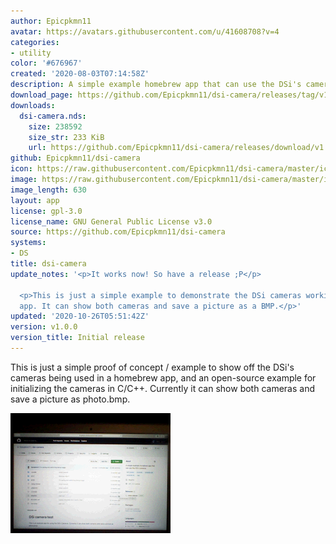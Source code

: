 ```yaml
---
author: Epicpkmn11
avatar: https://avatars.githubusercontent.com/u/41608708?v=4
categories:
- utility
color: '#676967'
created: '2020-08-03T07:14:58Z'
description: A simple example homebrew app that can use the DSi's cameras
download_page: https://github.com/Epicpkmn11/dsi-camera/releases/tag/v1.0.0
downloads:
  dsi-camera.nds:
    size: 238592
    size_str: 233 KiB
    url: https://github.com/Epicpkmn11/dsi-camera/releases/download/v1.0.0/dsi-camera.nds
github: Epicpkmn11/dsi-camera
icon: https://raw.githubusercontent.com/Epicpkmn11/dsi-camera/master/icon.bmp
image: https://raw.githubusercontent.com/Epicpkmn11/dsi-camera/master/icon.bmp
image_length: 630
layout: app
license: gpl-3.0
license_name: GNU General Public License v3.0
source: https://github.com/Epicpkmn11/dsi-camera
systems:
- DS
title: dsi-camera
update_notes: '<p>It works now! So have a release ;P</p>

  <p>This is just a simple example to demonstrate the DSi cameras working in a homebrew
  app. It can show both cameras and save a picture as a BMP.</p>'
updated: '2020-10-26T05:51:42Z'
version: v1.0.0
version_title: Initial release
---
```

This is just a simple proof of concept / example to show off the DSi's cameras being used in a homebrew app, and an open-source example for initializing the cameras in C/C++. Currently it can show both cameras and save a picture as photo.bmp.

![Example image](https://github.com/Epicpkmn11/dsi-camera/raw/master/resources/example.png)